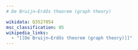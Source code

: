 ```yaml
---
# De Bruijn–Erdős theorem (graph theory)

wikidata: Q3527054
msc_classification: 05
wikipedia_links:
  - "[[De Bruijn–Erdős theorem (graph theory)]]"
---
```

